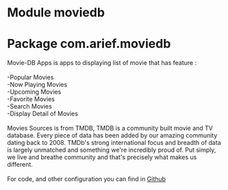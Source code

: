 # Module moviedb

# Package com.arief.moviedb

Movie-DB Apps is apps to displaying list of movie that has feature :<br/><br/>
-Popular Movies<br/>
-Now Playing Movies<br/>
-Upcoming Movies<br/>
-Favorite Movies<br/>
-Search Movies<br/>
-Display Detail of Movies
<br/><br/>
Movies Sources is from TMDB, TMDB is a community built movie and TV database.
Every piece of data has been added by our amazing community dating back to 2008.
TMDb's strong international focus and breadth of data is largely unmatched and something we're incredibly proud of.
Put simply, we live and breathe community and that's precisely what makes us different.
<br/><br/>
For code, and other configuration you can find in [Github](https://github.com/arief130598/movie_db)